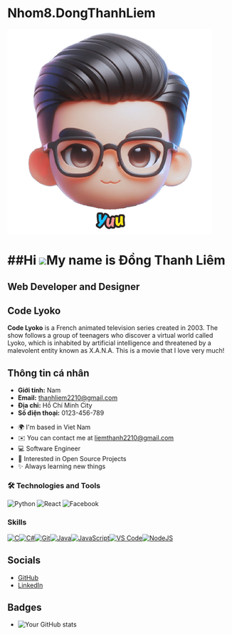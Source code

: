 # Nhom8.DongThanhLiem
![Your Banner Image](https://github.com/rimm3/Nhom8.DongThanhLiem/blob/main/AVT.png)

##Hi ![](https://user-images.githubusercontent.com/18350557/176309783-0785949b-9127-417c-8b55-ab5a4333674e.gif)My name is Đồng Thanh Liêm
=======================================================================================================================================

Web Developer and Designer
--------------------------

## Code Lyoko
**Code Lyoko** is a French animated television series created in 2003. The show follows a group of teenagers who discover a virtual world called Lyoko, which is inhabited by artificial intelligence and threatened by a malevolent entity known as X.A.N.A. This is a movie that I love very much!

## Thông tin cá nhân  
- **Giới tính:** Nam  
- **Email:** thanhliem2210@gmail.com  
- **Địa chỉ:** Hồ Chí Minh City  
- **Số điện thoại:** 0123-456-789  

* 🌍  I'm based in Viet Nam
* ✉️  You can contact me at [liemthanh2210@gmail.com](mailto:liemthanh2210@gmail.com)
* 💻 Software Engineer
* 🚀 Interested in Open Source Projects
* ✨ Always learning new things

### 🛠️ Technologies and Tools
![Python](https://img.shields.io/badge/-Python-333333?style=flat&logo=python)
![React](https://img.shields.io/badge/-React-333333?style=flat&logo=react)
![Facebook](https://img.shields.io/badge/-Facebook-333333?style=flat&logo=facebook)
### Skills

<p align="left">
<a href="https://docs.microsoft.com/en-us/cpp/?view=msvc-170" target="_blank" rel="noreferrer"><img src="https://raw.githubusercontent.com/danielcranney/readme-generator/main/public/icons/skills/c-colored.svg" width="36" height="36" alt="C" /></a><a href="https://docs.microsoft.com/en-us/dotnet/csharp/" target="_blank" rel="noreferrer"><img src="https://raw.githubusercontent.com/danielcranney/readme-generator/main/public/icons/skills/csharp-colored.svg" width="36" height="36" alt="C#" /></a><a href="https://git-scm.com/" target="_blank" rel="noreferrer"><img src="https://raw.githubusercontent.com/danielcranney/readme-generator/main/public/icons/skills/git-colored.svg" width="36" height="36" alt="Git" /></a><a href="https://www.oracle.com/java/" target="_blank" rel="noreferrer"><img src="https://raw.githubusercontent.com/danielcranney/readme-generator/main/public/icons/skills/java-colored.svg" width="36" height="36" alt="Java" /></a><a href="https://developer.mozilla.org/en-US/docs/Web/JavaScript" target="_blank" rel="noreferrer"><img src="https://raw.githubusercontent.com/danielcranney/readme-generator/main/public/icons/skills/javascript-colored.svg" width="36" height="36" alt="JavaScript" /></a><a href="https://code.visualstudio.com/" target="_blank" rel="noreferrer"><img src="https://raw.githubusercontent.com/danielcranney/readme-generator/main/public/icons/skills/visualstudiocode.svg" width="36" height="36" alt="VS Code" /></a><a href="https://nodejs.org/en/" target="_blank" rel="noreferrer"><img src="https://raw.githubusercontent.com/danielcranney/readme-generator/main/public/icons/skills/nodejs-colored.svg" width="36" height="36" alt="NodeJS" /></a>
</p>

## Socials
- [GitHub](https://github.com/your-github-username)
- [LinkedIn](https://www.linkedin.com/in/your-linkedin-username)
## Badges
- ![Your GitHub stats](https://github-readme-stats.vercel.app/api?username=yourusername&show_icons=true&theme=radical)
